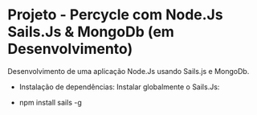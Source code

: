 # Projeto - Percycle com Node.Js Sails.Js & MongoDb (em Desenvolvimento)

Desenvolvimento de uma aplicação Node.Js usando Sails.js e MongoDb.

* Instalação de dependências:
Instalar globalmente o Sails.Js:

- npm install sails -g
